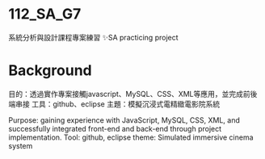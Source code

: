 # 112_SA_G7
系統分析與設計課程專案練習
✨SA practicing project

# Background
目的：透過實作專案接觸javascript、MySQL、CSS、XML等應用，並完成前後端串接
工具：github、eclipse
主題：模擬沉浸式電精緻電影院系統

Purpose: gaining experience with JavaScript, MySQL, CSS, XML, and successfully integrated front-end and back-end through project implementation.
Tool: github, eclipse
theme: Simulated immersive cinema system

